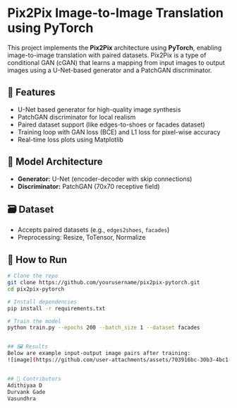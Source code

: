 # Pix2Pix Image-to-Image Translation using PyTorch

This project implements the **Pix2Pix** architecture using **PyTorch**, enabling image-to-image translation with paired datasets. Pix2Pix is a type of conditional GAN (cGAN) that learns a mapping from input images to output images using a U-Net-based generator and a PatchGAN discriminator.

## 📌 Features

- U-Net based generator for high-quality image synthesis
- PatchGAN discriminator for local realism
- Paired dataset support (like edges-to-shoes or facades dataset)
- Training loop with GAN loss (BCE) and L1 loss for pixel-wise accuracy
- Real-time loss plots using Matplotlib

## 🧠 Model Architecture

- **Generator:** U-Net (encoder-decoder with skip connections)
- **Discriminator:** PatchGAN (70x70 receptive field)

## 🗃️ Dataset

- Accepts paired datasets (e.g., `edges2shoes`, `facades`)
- Preprocessing: Resize, ToTensor, Normalize

## 🚀 How to Run

```bash
# Clone the repo
git clone https://github.com/yourusername/pix2pix-pytorch.git
cd pix2pix-pytorch

# Install dependencies
pip install -r requirements.txt

# Train the model
python train.py --epochs 200 --batch_size 1 --dataset facades


## 🖼️ Results
Below are example input-output image pairs after training:
![image](https://github.com/user-attachments/assets/703916bc-30b3-4bc1-8c68-64c49899ced9)


## 🤝 Contributors
Adithiyaa D
Durvank Gade
Vasundhra

